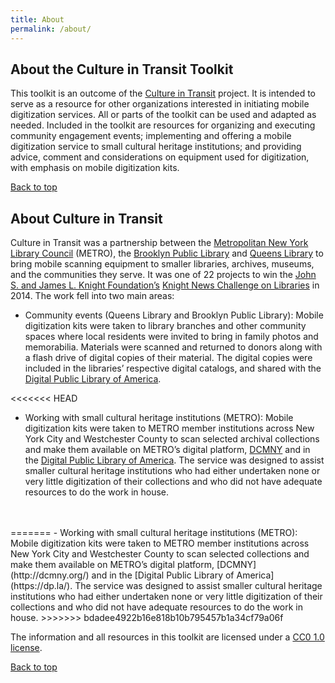 ```yaml
---
title: About
permalink: /about/
---
```


<a name="top"></a>

## <a name="About the Culture in Transit Toolkit"></a>About the Culture in Transit Toolkit
This toolkit is an outcome of the [Culture in Transit](http://www.mnylc.org/cit/) project. It is intended to serve as a resource for other organizations interested in initiating mobile digitization services. All or parts of the toolkit can be used and adapted as needed.
Included in the toolkit are resources for organizing and executing community engagement events; implementing and offering a mobile digitization service to small cultural heritage institutions; and providing advice, comment and considerations on equipment used for digitization, with emphasis on mobile digitization kits.

[Back to top](#top)

## <a name="About Culture in Transit"></a>About Culture in Transit
Culture in Transit was a partnership between the [Metropolitan New York Library Council](http://metro.org/) (METRO), the [Brooklyn Public Library](https://www.bklynlibrary.org/) and [Queens Library](http://www.queenslibrary.org/) to bring mobile scanning equipment to smaller libraries, archives, museums, and the communities they serve. It was one of 22 projects to win the [John S. and James L. Knight Foundation’s](http://www.knightfoundation.org/) [Knight News Challenge on Libraries](http://www.knightfoundation.org/articles/22-projects-win-knight-news-challenge-libraries) in 2014.
The work fell into two main areas:

- Community events (Queens Library and Brooklyn Public Library): Mobile digitization kits were taken to library branches and other community spaces where local residents were invited to bring in family photos and memorabilia. Materials were scanned and returned to donors along with a flash drive of digital copies of their material. The digital copies were included in the libraries’ respective digital catalogs, and shared with the [Digital Public Library of America](https://dp.la/).

<<<<<<< HEAD
- Working with small cultural heritage institutions (METRO): Mobile digitization kits were taken to METRO member institutions across New York City and Westchester County to scan selected archival collections and make them available on METRO’s digital platform, [DCMNY](http://dcmny.org/) and in the [Digital Public Library of America](https://dp.la/). The service was designed to assist smaller cultural heritage institutions who had either undertaken none or very little digitization of their collections and who did not have adequate resources to do the work in house.
<br/>
<br/>
=======
- Working with small cultural heritage institutions (METRO): Mobile digitization kits were taken to METRO member institutions across New York City and Westchester County to scan selected collections and make them available on METRO’s digital platform, [DCMNY](http://dcmny.org/) and in the [Digital Public Library of America](https://dp.la/). The service was designed to assist smaller cultural heritage institutions who had either undertaken none or very little digitization of their collections and who did not have adequate resources to do the work in house.
>>>>>>> bdadee4922b16e818b10b795457b1a34cf79a06f

The information and all resources in this toolkit are licensed under a [CC0 1.0 license](https://creativecommons.org/publicdomain/zero/1.0/).

[Back to top](#top)
